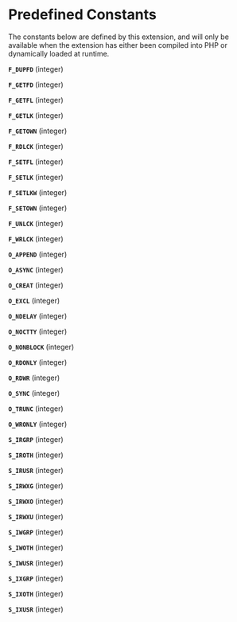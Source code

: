 Predefined Constants
====================

The constants below are defined by this extension, and will only be
available when the extension has either been compiled into PHP or
dynamically loaded at runtime.

**`F_DUPFD`** (<span class="type">integer</span>)  

**`F_GETFD`** (<span class="type">integer</span>)  

**`F_GETFL`** (<span class="type">integer</span>)  

**`F_GETLK`** (<span class="type">integer</span>)  

**`F_GETOWN`** (<span class="type">integer</span>)  

**`F_RDLCK`** (<span class="type">integer</span>)  

**`F_SETFL`** (<span class="type">integer</span>)  

**`F_SETLK`** (<span class="type">integer</span>)  

**`F_SETLKW`** (<span class="type">integer</span>)  

**`F_SETOWN`** (<span class="type">integer</span>)  

**`F_UNLCK`** (<span class="type">integer</span>)  

**`F_WRLCK`** (<span class="type">integer</span>)  

**`O_APPEND`** (<span class="type">integer</span>)  

**`O_ASYNC`** (<span class="type">integer</span>)  

**`O_CREAT`** (<span class="type">integer</span>)  

**`O_EXCL`** (<span class="type">integer</span>)  

**`O_NDELAY`** (<span class="type">integer</span>)  

**`O_NOCTTY`** (<span class="type">integer</span>)  

**`O_NONBLOCK`** (<span class="type">integer</span>)  

**`O_RDONLY`** (<span class="type">integer</span>)  

**`O_RDWR`** (<span class="type">integer</span>)  

**`O_SYNC`** (<span class="type">integer</span>)  

**`O_TRUNC`** (<span class="type">integer</span>)  

**`O_WRONLY`** (<span class="type">integer</span>)  

**`S_IRGRP`** (<span class="type">integer</span>)  

**`S_IROTH`** (<span class="type">integer</span>)  

**`S_IRUSR`** (<span class="type">integer</span>)  

**`S_IRWXG`** (<span class="type">integer</span>)  

**`S_IRWXO`** (<span class="type">integer</span>)  

**`S_IRWXU`** (<span class="type">integer</span>)  

**`S_IWGRP`** (<span class="type">integer</span>)  

**`S_IWOTH`** (<span class="type">integer</span>)  

**`S_IWUSR`** (<span class="type">integer</span>)  

**`S_IXGRP`** (<span class="type">integer</span>)  

**`S_IXOTH`** (<span class="type">integer</span>)  

**`S_IXUSR`** (<span class="type">integer</span>)  

